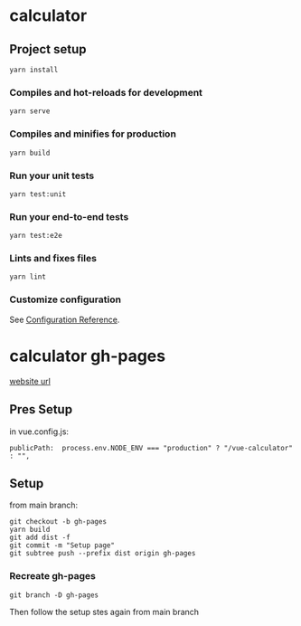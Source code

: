 # calculator

## Project setup
```
yarn install
```

### Compiles and hot-reloads for development
```
yarn serve
```

### Compiles and minifies for production
```
yarn build
```

### Run your unit tests
```
yarn test:unit
```

### Run your end-to-end tests
```
yarn test:e2e
```

### Lints and fixes files
```
yarn lint
```

### Customize configuration
See [Configuration Reference](https://cli.vuejs.org/config/).

# calculator gh-pages
[website url](https://alesm0101.github.io/vue-calculator/)

## Pres Setup
in vue.config.js:
```
publicPath:  process.env.NODE_ENV === "production" ? "/vue-calculator" : "",
```

## Setup
from main branch:
```
git checkout -b gh-pages
yarn build
git add dist -f
git commit -m "Setup page"
git subtree push --prefix dist origin gh-pages
```

### Recreate gh-pages
```
git branch -D gh-pages
```
Then follow the setup stes again from main branch
